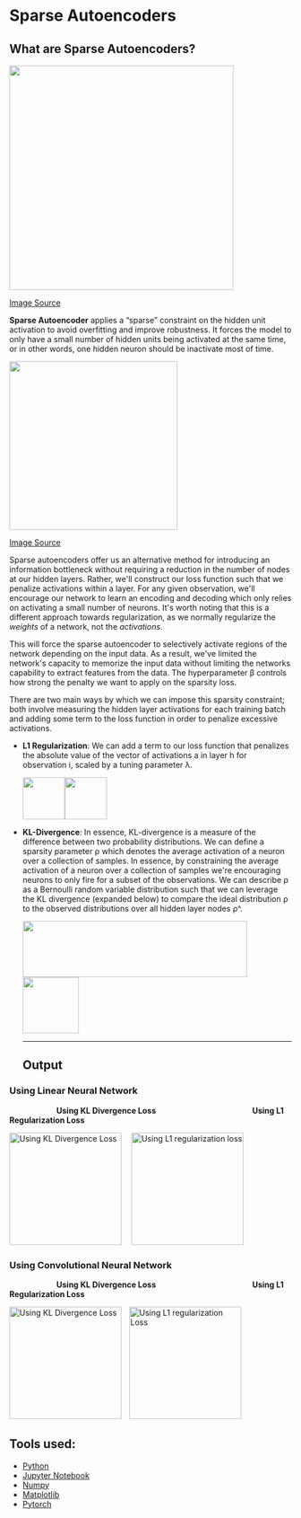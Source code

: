 # Sparse Autoencoders

## What are Sparse Autoencoders?

<img src="https://i.imgur.com/uCoai4y.png" width="400">

[Image Source](https://web.stanford.edu/class/cs294a/sparseAutoencoder.pdf)

**Sparse Autoencoder** applies a “sparse” constraint on the hidden unit activation to avoid overfitting and improve robustness. It forces the model to only have a small number of hidden units being activated at the same time, or in other words, one hidden neuron should be inactivate most of time.

<img src="https://www.jeremyjordan.me/content/images/2018/03/Screen-Shot-2018-03-07-at-1.50.55-PM.png" height="300">

[Image Source](https://www.jeremyjordan.me/autoencoders/)

Sparse autoencoders offer us an alternative method for introducing an information bottleneck without requiring a reduction in the number of nodes at our hidden layers. Rather, we'll construct our loss function such that we penalize activations within a layer. For any given observation, we'll encourage our network to learn an encoding and decoding which only relies on activating a small number of neurons. It's worth noting that this is a different approach towards regularization, as we normally regularize the *weights* of a network, not the *activations*.

This will force the sparse autoencoder to selectively activate regions of the network depending on the input data. As a result, we've limited the network's capacity to memorize the input data without limiting the networks capability to extract features from the data. The hyperparameter β controls how strong the penalty we want to apply on the sparsity loss.

There are two main ways by which we can impose this sparsity constraint; both involve measuring the hidden layer activations for each training batch and adding some term to the loss function in order to penalize excessive activations.

* **L1 Regularization**: We can add a term to our loss function that penalizes the absolute value of the vector of activations a in layer h for observation i, scaled by a tuning parameter λ.

  <img src="https://i.imgur.com/8cca0kg.png" height="75"><img src="https://i.imgur.com/G7c1f0p.png" height="75">

* **KL-Divergence**: In essence, KL-divergence is a measure of the difference between two probability distributions. We can define a sparsity parameter ρ which denotes the average activation of a neuron over a collection of samples. In essence, by constraining the average activation of a neuron over a collection of samples we're encouraging neurons to only fire for a subset of the observations. We can describe ρ as a Bernoulli random variable distribution such that we can leverage the KL divergence (expanded below) to compare the ideal distribution ρ to the observed distributions over all hidden layer nodes ρ^.

  <img src="https://i.imgur.com/hZkL1OF.png" width="400" height="100"><img src="https://i.imgur.com/vqmscvv.png" height="100">
  
  ---
  
  ## Output

### Using Linear Neural Network

&emsp;&emsp;&emsp;&emsp;&emsp;&emsp;**Using KL Divergence Loss** &emsp;&emsp;&emsp;&emsp;&emsp;&emsp;&emsp;&emsp;&emsp;&emsp;&emsp;&emsp;**Using L1 Regularization Loss**

<img src="https://i.imgur.com/XG9RMKz.png" height="200" title="Using KL Divergence Loss">&emsp;</t> <img src="https://i.imgur.com/WCxxJYB.png" height="200" title="Using L1 regularization loss">

### Using Convolutional Neural Network

&emsp;&emsp;&emsp;&emsp;&emsp;&emsp;**Using KL Divergence Loss** &emsp;&emsp;&emsp;&emsp;&emsp;&emsp;&emsp;&emsp;&emsp;&emsp;&emsp;&emsp;**Using L1 Regularization Loss**

<img src="https://i.imgur.com/0MdPDHp.png" height="200" title="Using KL Divergence Loss">&emsp;<img src="https://i.imgur.com/q165SU9.png" height="200" title="Using L1 regularization Loss">

## Tools used:

* [Python](https://www.python.org/)
* [Jupyter Notebook](https://jupyter.org/)
* [Numpy](https://numpy.org/)
* [Matplotlib](https://matplotlib.org/)
* [Pytorch](https://pytorch.org/)
